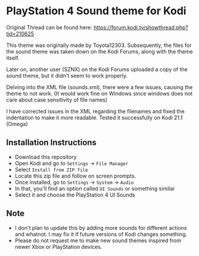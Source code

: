 # PlayStation 4 Sound theme for Kodi

Original Thread can be found here: https://forum.kodi.tv/showthread.php?tid=210625

This theme was originally made by Toyota12303. Subsequently, the files for the sound theme was taken down on the Kodi Forums, along with the theme itself.

Later on, another user (SZNX) on the Kodi Forums uploaded a copy of the sound theme, but it didn't seem to work properly.

Delving into the XML file (sounds.xml), there were a few issues, causing the theme to not work. (It would work fine on Windows since windows does not care about case sensitivity of file names)

I have corrected issues in the XML regarding the filenames and fixed the indentation to make it more readable. Tested it successfully on Kodi 21.1 (Omega)

## Installation Instructions

* Download this repository
* Open Kodi and go to `Settings` -> `File Manager`
* Select `Install from ZIP file`
* Locate this zip file and follow on screen prompts.
* Once installed, go to `Settings` -> `System` -> `Audio`
* In that, you'll find an option called `UI Sounds` or something similar
* Select it and choose the PlayStation 4 UI Sounds

## Note

* I don't plan to update this by adding more sounds for different actions and whatnot. I may fix it if future versions of Kodi changes something.
* Please do not request me to make new sound themes inspired from newer Xbox or PlayStation devices.
